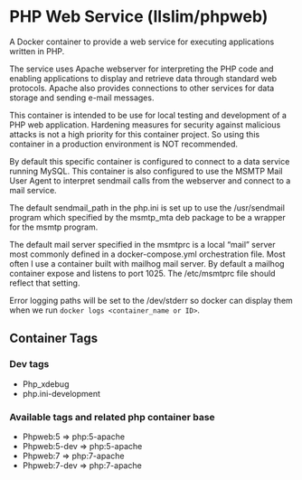 # PHP Web Service (llslim/phpweb)
A Docker container to provide a web service for executing applications written in PHP.

The service uses Apache webserver for interpreting the PHP code and enabling applications to display and retrieve data through standard web protocols. Apache also provides connections to other services for data storage and sending e-mail messages.

This container is intended to be use for local testing and development of a PHP web application. Hardening measures for security against malicious attacks is not a high priority for this container project. So using this container in a production environment is NOT recommended.

By default this specific container is configured to connect to a data service running MySQL. This container is also configured to use the MSMTP Mail User Agent to interpret sendmail calls from the webserver and connect to a mail service.

The default sendmail_path in the php.ini is set up to use the /usr/sendmail program which specified by the msmtp_mta deb package to be a wrapper for the msmtp program.

The default mail server specified in the msmtprc is a local “mail” server most commonly defined in a docker-compose.yml orchestration file. Most often I use a container built with mailhog mail server. By default a mailhog container expose and listens to port 1025. The /etc/msmtprc file should reflect that setting.

Error logging paths will be set to the /dev/stderr so docker can display them when we run `docker logs <container_name or ID>`.

## Container Tags

### Dev tags
- Php_xdebug
- php.ini-development

### Available tags and related php container base
- Phpweb:5 => php:5-apache
- Phpweb:5-dev => php:5-apache
- Phpweb:7 => php:7-apache
- Phpweb:7-dev => php:7-apache
